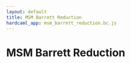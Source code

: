 ```yaml
---
layout: default
title: MSM Barrett Reduction
hardcaml_app: msm_barrett_reduction.bc.js
---
```


# MSM Barrett Reduction

<div id="hardcaml_app">
</div>

